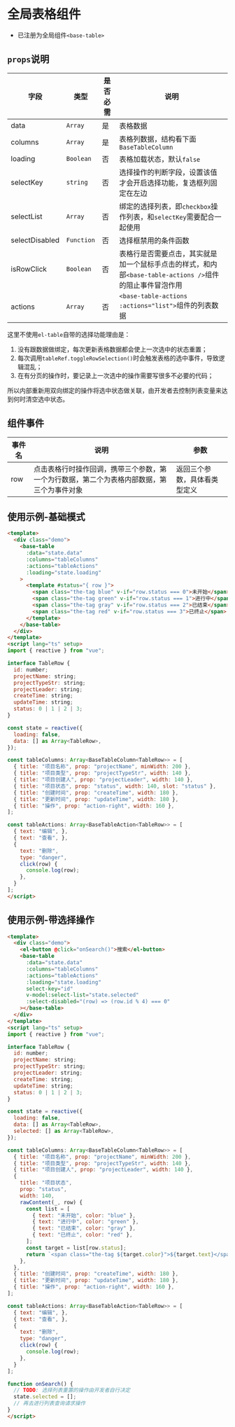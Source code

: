 # 全局表格组件

- 已注册为全局组件`<base-table>`

## `props`说明

| 字段 | 类型 | 是否必需 | 说明 |
| --- | --- | --- | --- |
| data | `Array` | 是 | 表格数据 |
| columns | `Array` | 是 | 表格列数据，结构看下面`BaseTableColumn` |
| loading | `Boolean` | 否 | 表格加载状态，默认`false` |
| selectKey | `string` | 否 | 选择操作的判断字段，设置该值才会开启选择功能，复选框列固定在左边 |
| selectList | `Array` | 否 | 绑定的选择列表，即`checkbox`操作列表，和`selectKey`需要配合一起使用 |
| selectDisabled | `Function` | 否 | 选择框禁用的条件函数 |
| isRowClick | `Boolean` | 否 | 表格行是否需要点击，其实就是加一个鼠标手点击的样式，和内部`<base-table-actions />`组件的阻止事件冒泡作用 |
| actions | `Array` | 否 | `<base-table-actions :actions="list">`组件的列表数据 |

这里不使用`el-table`自带的选择功能理由是：

1. 没有跟数据做绑定，每次更新表格数据都会使上一次选中的状态重置；
2. 每次调用`tableRef.toggleRowSelection()`时会触发表格的选中事件，导致逻辑混乱；
3. 在有分页的操作时，要记录上一次选中的操作需要写很多不必要的代码；

所以内部重新用双向绑定的操作将选中状态做关联，由开发者去控制列表变量来达到何时清空选中状态。

## 组件事件

| 事件名 | 说明 | 参数 |
| --- | --- | --- |
| row | 点击表格行时操作回调，携带三个参数，第一个为行数据，第二个为表格内部数据，第三个为事件对象 | 返回三个参数，具体看类型定义 |

## 使用示例-基础模式

```html
<template>
  <div class="demo">
    <base-table
      :data="state.data"
      :columns="tableColumns"
      :actions="tableActions"
      :loading="state.loading"
    >
      <template #status="{ row }">
        <span class="the-tag blue" v-if="row.status === 0">未开始</span>
        <span class="the-tag green" v-if="row.status === 1">进行中</span>
        <span class="the-tag gray" v-if="row.status === 2">已结束</span>
        <span class="the-tag red" v-if="row.status === 3">已终止</span>
      </template>
    </base-table>
  </div>
</template>
<script lang="ts" setup>
import { reactive } from "vue";

interface TableRow {
  id: number;
  projectName: string;
  projectTypeStr: string;
  projectLeader: string;
  createTime: string;
  updateTime: string;
  status: 0 | 1 | 2 | 3;
}

const state = reactive({
  loading: false,
  data: [] as Array<TableRow>,
});

const tableColumns: Array<BaseTableColumn<TableRow>> = [
  { title: "项目名称", prop: "projectName", minWidth: 200 },
  { title: "项目类型", prop: "projectTypeStr", width: 140 },
  { title: "项目创建人", prop: "projectLeader", width: 140 },
  { title: "项目状态", prop: "status", width: 140, slot: "status" },
  { title: "创建时间", prop: "createTime", width: 180 },
  { title: "更新时间", prop: "updateTime", width: 180 },
  { title: "操作", prop: "action-right", width: 160 },
];

const tableActions: Array<BaseTableAction<TableRow>> = [
  { text: "编辑", },
  { text: "查看", },
  {
    text: "删除",
    type: "danger",
    click(row) {
      console.log(row);
    },
  }
];
</script>
```

## 使用示例-带选择操作

```html
<template>
  <div class="demo">
    <el-button @click="onSearch()">搜索</el-button>
    <base-table
      :data="state.data"
      :columns="tableColumns"
      :actions="tableActions"
      :loading="state.loading"
      select-key="id"
      v-model:select-list="state.selected"
      :select-disabled="(row) => (row.id % 4) === 0"
    ></base-table>
  </div>
</template>
<script lang="ts" setup>
import { reactive } from "vue";

interface TableRow {
  id: number;
  projectName: string;
  projectTypeStr: string;
  projectLeader: string;
  createTime: string;
  updateTime: string;
  status: 0 | 1 | 2 | 3;
}

const state = reactive({
  loading: false,
  data: [] as Array<TableRow>,
  selected: [] as Array<TableRow>,
});

const tableColumns: Array<BaseTableColumn<TableRow>> = [
  { title: "项目名称", prop: "projectName", minWidth: 200 },
  { title: "项目类型", prop: "projectTypeStr", width: 140 },
  { title: "项目创建人", prop: "projectLeader", width: 140 },
  {
    title: "项目状态",
    prop: "status",
    width: 140,
    rawContent(_, row) {
      const list = [
        { text: "未开始", color: "blue" },
        { text: "进行中", color: "green" },
        { text: "已结束", color: "gray" },
        { text: "已终止", color: "red" },
      ];
      const target = list[row.status];
      return `<span class="the-tag ${target.color}">${target.text}</span>`;
    },
  },
  { title: "创建时间", prop: "createTime", width: 180 },
  { title: "更新时间", prop: "updateTime", width: 180 },
  { title: "操作", prop: "action-right", width: 160 },
];

const tableActions: Array<BaseTableAction<TableRow>> = [
  { text: "编辑", },
  { text: "查看", },
  {
    text: "删除",
    type: "danger",
    click(row) {
      console.log(row);
    },
  }
];

function onSearch() {
  // TODO: 选择列表重置的操作由开发者自行决定
  state.selected = [];
  // 再去进行列表查询请求操作
}
</script>
```
